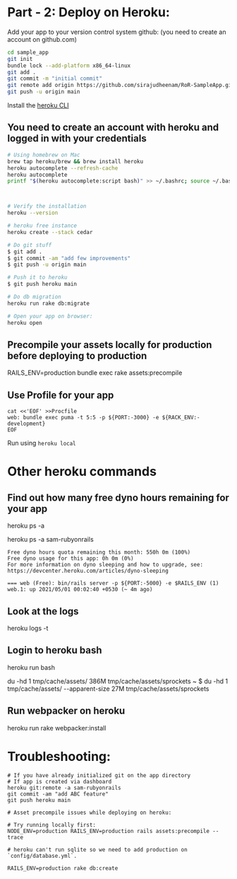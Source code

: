 # Part - 2: Deploy on Heroku:

Add your app to your version control system github: (you need to create an account on github.com)

```bash
cd sample_app
git init
bundle lock --add-platform x86_64-linux
git add .
git commit -m "initial commit"
git remote add origin https://github.com/sirajudheenam/RoR-SampleApp.git
git push -u origin main
```
Install the [heroku CLI](https://devcenter.heroku.com/articles/heroku-command-line)

## You need to create an account with heroku and logged in with your credentials 


```bash
# Using homebrew on Mac
brew tap heroku/brew && brew install heroku
heroku autocomplete --refresh-cache
heroku autocomplete
printf "$(heroku autocomplete:script bash)" >> ~/.bashrc; source ~/.bashrc



# Verify the installation
heroku --version

# heroku free instance
heroku create --stack cedar

# Do git stuff
$ git add .
$ git commit -am "add few improvements"
$ git push -u origin main

# Push it to heroku
$ git push heroku main

# Do db migration
heroku run rake db:migrate

# Open your app on browser:
heroku open

```

## Precompile your assets locally for production before deploying to production

RAILS_ENV=production bundle exec rake assets:precompile



## Use Profile for your app

```
cat <<'EOF' >>Procfile
web: bundle exec puma -t 5:5 -p ${PORT:-3000} -e ${RACK_ENV:-development}
EOF
```
Run using `heroku local` 

# Other heroku commands

## Find out how many free dyno hours remaining for your app

heroku ps -a <app name>

heroku ps -a sam-rubyonrails

```
Free dyno hours quota remaining this month: 550h 0m (100%)
Free dyno usage for this app: 0h 0m (0%)
For more information on dyno sleeping and how to upgrade, see:
https://devcenter.heroku.com/articles/dyno-sleeping

=== web (Free): bin/rails server -p ${PORT:-5000} -e $RAILS_ENV (1)
web.1: up 2021/05/01 00:02:40 +0530 (~ 4m ago)
```

## Look at the logs

heroku logs -t

## Login to heroku bash
heroku run bash

du -hd 1 tmp/cache/assets/
386M  tmp/cache/assets/sprockets
~ $ du -hd 1 tmp/cache/assets/ --apparent-size
27M tmp/cache/assets/sprockets


## Run webpacker on heroku

heroku run rake webpacker:install


# Troubleshooting:

```
# If you have already initialized git on the app directory 
# If app is created via dashboard
heroku git:remote -a sam-rubyonrails
git commit -am "add ABC feature"
git push heroku main

# Asset precompile issues while deploying on heroku:

# Try running locally first:
NODE_ENV=production RAILS_ENV=production rails assets:precompile --trace

# heroku can't run sqlite so we need to add production on `config/database.yml`.

RAILS_ENV=production rake db:create


```
